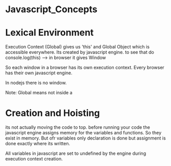 # Javascript_Concepts

# Lexical Environment

Execution Context (Global) gives us 'this' and Global Object which is accessible everywhere. Its created by javascript engine.
to see that do console.log(this) --> in browser it gives Window

So each window in a browser has its own execution context. Every browser has their own javascript engine.

In nodejs there is no window.


Note: Global means not inside a 

# Creation and Hoisting 

its not actually moving the code to top. before running your code the javascript engine assigns memory for the variables and functions. So they exist in memory.
But ofr variables only declaration is done but assignment is done exactly where its written. 

All variables in javascript are set to undefined by the engine during execution context creation.

